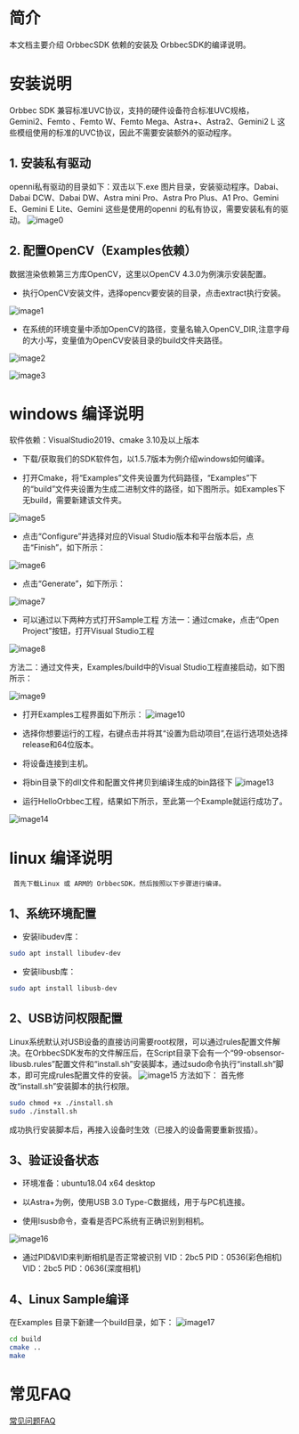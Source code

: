 # 简介
本文档主要介绍 OrbbecSDK 依赖的安装及 OrbbecSDK的编译说明。

# 安装说明
Orbbec SDK 兼容标准UVC协议，支持的硬件设备符合标准UVC规格，Gemini2、Femto 、Femto W、Femto Mega、Astra+、Astra2、Gemini2 L 这些模组使用的标准的UVC协议，因此不需要安装额外的驱动程序。
## 1. 安装私有驱动
openni私有驱动的目录如下：双击以下.exe 图片目录，安装驱动程序。Dabai、Dabai DCW、Dabai DW、Astra mini Pro、Astra Pro Plus、A1 Pro、Gemini E、Gemini E Lite、Gemini 这些是使用的openni 的私有协议，需要安装私有的驱动。
![image0](Image/orbbec_driver_000.png)

## 2. 配置OpenCV（Examples依赖）
数据渲染依赖第三方库OpenCV，这里以OpenCV 4.3.0为例演示安装配置。

* 执行OpenCV安装文件，选择opencv要安装的目录，点击extract执行安装。

![image1](Image/orbbec_opencv_001.png)

* 在系统的环境变量中添加OpenCV的路径，变量名输入OpenCV_DIR,注意字母的大小写，变量值为OpenCV安装目录的build文件夹路径。

![image2](Image/orbbec_opencv_002.png)

![image3](Image/orbbec_opencv_003.png)



# windows 编译说明
软件依赖：VisualStudio2019、cmake 3.10及以上版本

* 下载/获取我们的SDK软件包，以1.5.7版本为例介绍windows如何编译。

* 打开Cmake，将“Examples”文件夹设置为代码路径，“Examples”下的“build”文件夹设置为生成二进制文件的路径，如下图所示。如Examples下无build，需要新建该文件夹。

![image5](Image/orbbec_sample_005.png)

* 点击“Configure”并选择对应的Visual Studio版本和平台版本后，点击“Finish”，如下所示：

![image6](Image/orbbec_sample_006.png)

* 点击“Generate”，如下所示：

![image7](Image/orbbec_sample_007.png)

* 可以通过以下两种方式打开Sample工程
方法一：通过cmake，点击“Open Project”按钮，打开Visual Studio工程

![image8](Image/orbbec_sample_008.png)

方法二：通过文件夹，Examples/build中的Visual Studio工程直接启动，如下图所示：

![image9](Image/orbbec_sample_009.png)

* 打开Examples工程界面如下所示：
![image10](Image/orbbec_sample_010.png)

* 选择你想要运行的工程，右键点击并将其“设置为启动项目”,在运行选项处选择release和64位版本。

* 将设备连接到主机。

* 将bin目录下的dll文件和配置文件拷贝到编译生成的bin路径下
![image13](Image/orbbec_sample_013.png)

* 运行HelloOrbbec工程，结果如下所示，至此第一个Example就运行成功了。

![image14](Image/orbbec_sample_014.png)

# linux 编译说明
     首先下载Linux 或 ARM的 OrbbecSDK，然后按照以下步骤进行编译。
## 1、系统环境配置
* 安装libudev库：
``` bash
sudo apt install libudev-dev
```
* 安装libusb库：
``` bash
sudo apt install libusb-dev
```

## 2、USB访问权限配置
Linux系统默认对USB设备的直接访问需要root权限，可以通过rules配置文件解决。在OrbbecSDK发布的文件解压后，在Script目录下会有一个“99-obsensor-libusb.rules”配置文件和“install.sh”安装脚本，通过sudo命令执行“install.sh”脚本，即可完成rules配置文件的安装。
![image15](Image/orbbec_sample_linux_001.png)
方法如下： 首先修改“install.sh”安装脚本的执行权限。
``` bash
sudo chmod +x ./install.sh
sudo ./install.sh
```

成功执行安装脚本后，再接入设备时生效（已接入的设备需要重新拔插）。


## 3、验证设备状态
* 环境准备：ubuntu18.04 x64 desktop

* 以Astra+为例，使用USB 3.0 Type-C数据线，用于与PC机连接。

* 使用lsusb命令，查看是否PC系统有正确识别到相机。

![image16](Image/orbbec_sample_linux_002.png)
* 通过PID&VID来判断相机是否正常被识别
VID：2bc5	PID：0536(彩色相机)
VID：2bc5	PID：0636(深度相机)

## 4、Linux Sample编译
在Examples 目录下新建一个build目录，如下：
![image17](Image/orbbec_sample_linux_003.png)

``` bash
cd build
cmake ..
make
```


# 常见FAQ

[常见问题FAQ](https://developer.orbbec.com.cn/technical_library.html?id=59)

